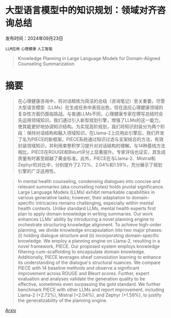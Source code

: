 # 大型语言模型中的知识规划：领域对齐咨询总结

发布时间：2024年09月23日

`LLM应用` `心理健康` `人工智能`

> Knowledge Planning in Large Language Models for Domain-Aligned Counseling Summarization

# 摘要

> 在心理健康咨询中，将对话精炼为简洁的总结（咨询笔记）至关重要。尽管大型语言模型（LLMs）在生成任务中表现出色，但在适应心理健康领域的复杂性方面仍面临挑战。与普通LLMs不同，心理健康专家在撰写总结时会先运用领域知识。我们通过引入新型规划引擎，增强了LLMs的这一能力，使其能更好地协调知识结构。为实现高阶规划，我们将知识封装分为两个阶段：保持对话结构和融入领域知识。在Llama-2上应用此引擎后，我们开发了名为PIECE的新框架。PIECE系统通过知识过滤与支架结合的方法，有效封装领域知识，并利用束卷积学习提升对对话结构的理解。与14种基线方法相比，PIECE在ROUGE和Bleurt评分上显著提升。专家评估也证实，其生成质量有时甚至超越了黄金标准。此外，PIECE在与Llama-2、Mistral和Zephyr的对比中，分别提升了2.72%、2.04%和1.59%，充分展示了规划引擎的广泛适用性。

> In mental health counseling, condensing dialogues into concise and relevant summaries (aka counseling notes) holds pivotal significance. Large Language Models (LLMs) exhibit remarkable capabilities in various generative tasks; however, their adaptation to domain-specific intricacies remains challenging, especially within mental health contexts. Unlike standard LLMs, mental health experts first plan to apply domain knowledge in writing summaries. Our work enhances LLMs' ability by introducing a novel planning engine to orchestrate structuring knowledge alignment. To achieve high-order planning, we divide knowledge encapsulation into two major phases: (i) holding dialogue structure and (ii) incorporating domain-specific knowledge. We employ a planning engine on Llama-2, resulting in a novel framework, PIECE. Our proposed system employs knowledge filtering-cum-scaffolding to encapsulate domain knowledge. Additionally, PIECE leverages sheaf convolution learning to enhance its understanding of the dialogue's structural nuances. We compare PIECE with 14 baseline methods and observe a significant improvement across ROUGE and Bleurt scores. Further, expert evaluation and analyses validate the generation quality to be effective, sometimes even surpassing the gold standard. We further benchmark PIECE with other LLMs and report improvement, including Llama-2 (+2.72%), Mistral (+2.04%), and Zephyr (+1.59%), to justify the generalizability of the planning engine.

[Arxiv](https://arxiv.org/abs/2409.14907)